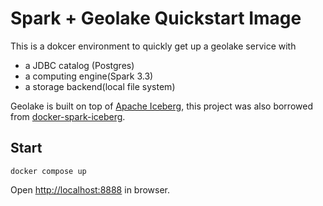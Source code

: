 # Spark + Geolake Quickstart Image

This is a dokcer environment to quickly get up a geolake service with

-  a JDBC catalog (Postgres)
-  a computing engine(Spark 3.3)
-  a storage backend(local file system)


Geolake is built on top of [Apache Iceberg](https://iceberg.apache.org/), this project was also borrowed from [docker-spark-iceberg](https://github.com/tabular-io/docker-spark-iceberg).

## Start

```shell
docker compose up
```

Open [http://localhost:8888](http://localhost:8888) in browser.

